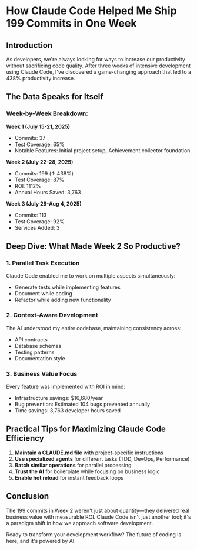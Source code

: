 # How Claude Code Helped Me Ship 199 Commits in One Week

## Introduction

As developers, we're always looking for ways to increase our productivity without sacrificing code quality. After three weeks of intensive development using Claude Code, I've discovered a game-changing approach that led to a 438% productivity increase.

## The Data Speaks for Itself

### Week-by-Week Breakdown:

**Week 1 (July 15-21, 2025)**
- Commits: 37
- Test Coverage: 65%
- Notable Features: Initial project setup, Achievement collector foundation

**Week 2 (July 22-28, 2025)**
- Commits: 199 (↑ 438%)
- Test Coverage: 87%
- ROI: 1112%
- Annual Hours Saved: 3,763

**Week 3 (July 29-Aug 4, 2025)**
- Commits: 113
- Test Coverage: 92%
- Services Added: 3

## Deep Dive: What Made Week 2 So Productive?

### 1. Parallel Task Execution

Claude Code enabled me to work on multiple aspects simultaneously:
- Generate tests while implementing features
- Document while coding
- Refactor while adding new functionality

### 2. Context-Aware Development

The AI understood my entire codebase, maintaining consistency across:
- API contracts
- Database schemas
- Testing patterns
- Documentation style

### 3. Business Value Focus

Every feature was implemented with ROI in mind:
- Infrastructure savings: $16,680/year
- Bug prevention: Estimated 104 bugs prevented annually
- Time savings: 3,763 developer hours saved

## Practical Tips for Maximizing Claude Code Efficiency

1. **Maintain a CLAUDE.md file** with project-specific instructions
2. **Use specialized agents** for different tasks (TDD, DevOps, Performance)
3. **Batch similar operations** for parallel processing
4. **Trust the AI** for boilerplate while focusing on business logic
5. **Enable hot reload** for instant feedback loops

## Conclusion

The 199 commits in Week 2 weren't just about quantity—they delivered real business value with measurable ROI. Claude Code isn't just another tool; it's a paradigm shift in how we approach software development.

Ready to transform your development workflow? The future of coding is here, and it's powered by AI.